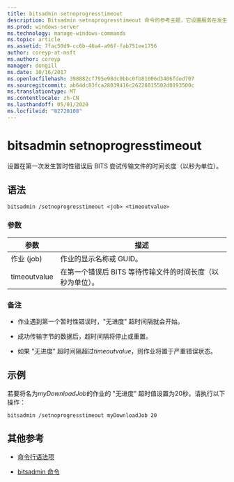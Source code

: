 ```yaml
---
title: bitsadmin setnoprogresstimeout
description: Bitsadmin setnoprogresstimeout 命令的参考主题，它设置服务在发生暂时性错误后尝试传输文件的时间长度（以秒为单位）。
ms.prod: windows-server
ms.technology: manage-windows-commands
ms.topic: article
ms.assetid: 7fac50d9-cc6b-46a4-a96f-fab751ee1756
author: coreyp-at-msft
ms.author: coreyp
manager: dongill
ms.date: 10/16/2017
ms.openlocfilehash: 398882cf795e98dc0bbc0fb81006d3406fded707
ms.sourcegitcommit: ab64dc83fca28039416c26226815502d0193500c
ms.translationtype: MT
ms.contentlocale: zh-CN
ms.lasthandoff: 05/01/2020
ms.locfileid: "82720108"
---
```

# <a name="bitsadmin-setnoprogresstimeout"></a>bitsadmin setnoprogresstimeout

设置在第一次发生暂时性错误后 BITS 尝试传输文件的时间长度（以秒为单位）。

## <a name="syntax"></a>语法

```
bitsadmin /setnoprogresstimeout <job> <timeoutvalue>
```

### <a name="parameters"></a>参数

| 参数 | 描述 |
| --------- | ----------- |
| 作业 (job) | 作业的显示名称或 GUID。 |
| timeoutvalue | 在第一个错误后 BITS 等待传输文件的时间长度（以秒为单位）。 |

### <a name="remarks"></a>备注

- 作业遇到第一个暂时性错误时，"无进度" 超时间隔就会开始。

- 成功传输字节的数据后，超时间隔将停止或重置。

- 如果 "无进度" 超时间隔超过*timeoutvalue*，则作业将置于严重错误状态。

## <a name="examples"></a>示例

若要将名为*myDownloadJob*的作业的 "无进度" 超时值设置为20秒，请执行以下操作：

```
bitsadmin /setnoprogresstimeout myDownloadJob 20
```

## <a name="additional-references"></a>其他参考

- [命令行语法项](command-line-syntax-key.md)

- [bitsadmin 命令](bitsadmin.md)
